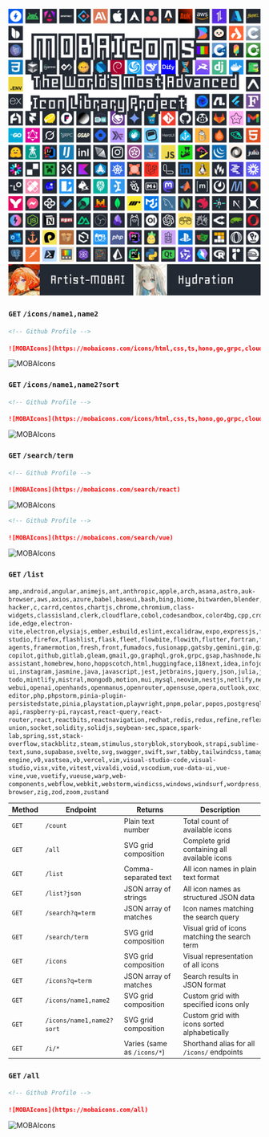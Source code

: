 [![MOBAIcons](./src/docs/image/hero.svg)](https://github.com/Artist-MOBAI/MOBAIcons)
[![MOBAIcons](./src/docs/image/author.svg)](https://github.com/Artist-MOBAI/MOBAIcons)

<!-- [![API Status](https://img.shields.io/badge/API-Online-green)](https://mobaicons.com)
[![License](https://img.shields.io/badge/License-MIT-blue.svg)](./LICENSE)
[![GitHub Stars](https://img.shields.io/github/stars/Artist-MOBAI/MOBAIcons)](https://github.com/Artist-MOBAI/MOBAIcons) -->

### `GET` `/icons/name1,name2`

```md
<!-- Github Profile -->

![MOBAIcons](https://mobaicons.com/icons/html,css,ts,hono,go,grpc,cloudflare)
```

![MOBAIcons](https://mobaicons.com/icons/html,css,ts,hono,go,grpc,cloudflare)

### `GET` `/icons/name1,name2?sort`

```md
<!-- Github Profile -->

![MOBAIcons](https://mobaicons.com/icons/html,css,ts,hono,go,grpc,cloudflare?sort)
```

![MOBAIcons](https://mobaicons.com/icons/html,css,ts,hono,go,grpc,cloudflare?sort)

### `GET` `/search/term`

```md
<!-- Github Profile -->

![MOBAIcons](https://mobaicons.com/search/react)
```

![MOBAIcons](https://mobaicons.com/search/react)

```md
<!-- Github Profile -->

![MOBAIcons](https://mobaicons.com/search/vue)
```

![MOBAIcons](https://mobaicons.com/search/vue)

### `GET` `/list`

```text
amp,android,angular,animejs,ant,anthropic,apple,arch,asana,astro,auk-browser,aws,axios,azure,babel,baseui,bash,bing,biome,bitwarden,blender,blitz,bluesky,bolt,bootstrap,brave,builder,bun,burning-hacker,c,carrd,centos,chartjs,chrome,chromium,class-widgets,classisland,clerk,cloudflare,cobol,codesandbox,color4bg,cpp,crossplane,csharp,css,cursor,cypress,dailydev,daisyui,dart,debian,deepin,deepseek,dify,dioxus,directus,django,docker,docusaurus,dotenv,dotenvx,drizzle,dropbox,duckduckgo,eclipse-ide,edge,electron-vite,electron,elysiajs,ember,esbuild,eslint,excalidraw,expo,expressjs,facebook,fastapi,fastify,fedora,figma,firebase-studio,firefox,flashlist,flask,fleet,flowbite,flowith,flutter,fortran,foundation-agents,framermotion,fresh,front,fumadocs,fusionapp,gatsby,gemini,gin,git,github-copilot,github,gitlab,gleam,gmail,go,graphql,grok,grpc,gsap,hashnode,haskell,hcaptcha,headlessui,heroui,home-assistant,homebrew,hono,hoppscotch,html,huggingface,i18next,idea,infojobs,inlang,inspira-ui,instagram,jasmine,java,javascript,jest,jetbrains,jquery,json,julia,jwt,kernelsu,klpbbs,kortix,kotlin,krakenjs,kubernetes,labelstudio,laravel,legend,linkedin,linux,lit,lmstudio,loom,lovart,lsposed,lua,lunacy,lynx,magisk,mantine,manus,markdown,mastodon,matlab,matrix,mattermost,mdn,mediawiki,mermaid,messenger,mgx,microsoft-todo,mintlify,mistral,mongodb,motion,mui,mysql,neovim,nestjs,netlify,nextjs,nextra,nitro,nodejs,notion,npm,nuxtjs,obs,obsidian,ollama,open-webui,openai,openhands,openmanus,openrouter,opensuse,opera,outlook,oxc,pandacss,parcel,payload,photo-editor,php,phpstorm,pinia-plugin-persistedstate,pinia,playstation,playwright,pnpm,polar,popos,postgresql,postman,powershell,powertoys,preact,prettier,prisma,pycharm,python,qt,qwen,qwik,r,radixui,railway,rapid-api,raspberry-pi,raycast,react-query,react-router,react,reactbits,reactnavigation,redhat,redis,redux,refine,reflex,refly,remix,remotion,replit,rider,rolldown,rowy,rspeedy,ruby,rubymine,rust,rxjs,safari,salvo,sass,scala,sequelize,shadcn,shiki,shopify,slack,smartteach-union,socket,solidity,solidjs,soybean-sec,space,spark-lab,spring,sst,stack-overflow,stackblitz,steam,stimulus,storyblok,storybook,strapi,sublime-text,suno,supabase,svelte,svg,swagger,swift,swr,tabby,tailwindcss,tamagui,tanstack,taro,tauri,tensorflow,terraform,threejs,tina,tldraw,tor,trpc,turbo,turbopack,turso,twilio,typegpu,typescript,typesense,ubuntu,uiverse,unity,unocss,unreal-engine,v0,vastsea,vb,vercel,vim,visual-studio-code,visual-studio,visx,vite,vitest,vivaldi,void,vscodium,vue-data-ui,vue-vine,vue,vuetify,vueuse,warp,web-components,webflow,webkit,webstorm,windicss,windows,windsurf,wordpress,workos,xai,xbox,yarn,ygeeker,zed,zen-browser,zig,zod,zoom,zustand
```

| Method | Endpoint                  | Returns                     | Description                                   |
| ------ | ------------------------- | --------------------------- | --------------------------------------------- |
| `GET`  | `/count`                  | Plain text number           | Total count of available icons                |
| `GET`  | `/all`                    | SVG grid composition        | Complete grid containing all available icons  |
| `GET`  | `/list`                   | Comma-separated text        | All icon names in plain text format           |
| `GET`  | `/list?json`              | JSON array of strings       | All icon names as structured JSON data        |
| `GET`  | `/search?q=term`          | JSON array of matches       | Icon names matching the search query          |
| `GET`  | `/search/term`            | SVG grid composition        | Visual grid of icons matching the search term |
| `GET`  | `/icons`                  | SVG grid composition        | Visual representation of all icons            |
| `GET`  | `/icons?q=term`           | JSON array of matches       | Search results in JSON format                 |
| `GET`  | `/icons/name1,name2`      | SVG grid composition        | Custom grid with specified icons only         |
| `GET`  | `/icons/name1,name2?sort` | SVG grid composition        | Custom grid with icons sorted alphabetically  |
| `GET`  | `/i/*`                    | Varies (same as `/icons/*`) | Shorthand alias for all `/icons/` endpoints   |

### `GET` `/all`

```md
<!-- Github Profile -->

![MOBAIcons](https://mobaicons.com/all)
```

![MOBAIcons](https://mobaicons.com/all)
